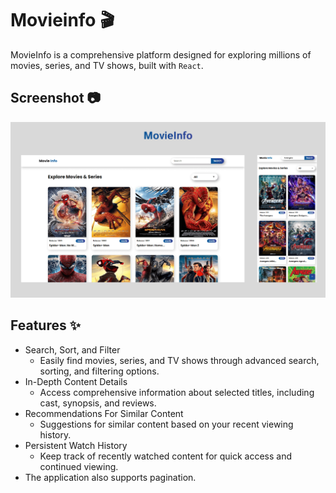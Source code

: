 # Movieinfo 🎬

MovieInfo is a comprehensive platform designed for exploring millions of movies, series, and TV shows, built with `React`.

## Screenshot 📷

![movie-info](./images/movie-info.png)

## Features ✨

* Search, Sort, and Filter
  - Easily find movies, series, and TV shows through advanced search, sorting, and filtering options.
* In-Depth Content Details
  - Access comprehensive information about selected titles, including cast, synopsis, and reviews.
* Recommendations For Similar Content
  - Suggestions for similar content based on your recent viewing history.
* Persistent Watch History
  - Keep track of recently watched content for quick access and continued viewing.
* The application also supports pagination.
